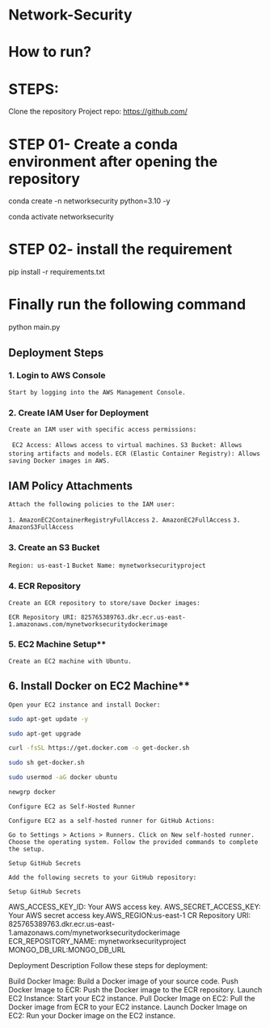 # Network-Security

# How to run?

# STEPS:

 Clone the repository
Project repo: https://github.com/

# STEP 01- Create a conda environment after opening the repository

conda create -n networksecurity python=3.10 -y

conda activate networksecurity 

# STEP 02- install the requirement

pip install -r requirements.txt

# Finally run the following command
python main.py

## Deployment Steps


### 1. Login to AWS Console

```Start by logging into the AWS Management Console.```

### 2. Create IAM User for Deployment

``Create an IAM user with specific access permissions:``

`` EC2 Access: Allows access to virtual machines.``
``S3 Bucket: Allows storing artifacts and models.``
``ECR (Elastic Container Registry): Allows saving Docker images in AWS.``

## IAM Policy Attachments
``Attach the following policies to the IAM user:``

``1. AmazonEC2ContainerRegistryFullAccess``
``2. AmazonEC2FullAccess``
``3. AmazonS3FullAccess``

### 3. Create an S3 Bucket

``Region: us-east-1``
``Bucket Name: mynetworksecurityproject``

### 4. ECR Repository

```Create an ECR repository to store/save Docker images:```

```ECR Repository URI: 825765389763.dkr.ecr.us-east-1.amazonaws.com/mynetworksecuritydockerimage```

### 5. EC2 Machine Setup**

```Create an EC2 machine with Ubuntu.```

## 6. Install Docker on EC2 Machine**

```Open your EC2 instance and install Docker:```

```bash
sudo apt-get update -y
```
```bash
sudo apt-get upgrade
```
```bash
curl -fsSL https://get.docker.com -o get-docker.sh
```
```bash
sudo sh get-docker.sh
```
```bash
sudo usermod -aG docker ubuntu
```
```bash
newgrp docker
```

```Configure EC2 as Self-Hosted Runner```

```Configure EC2 as a self-hosted runner for GitHub Actions:```

```Go to Settings > Actions > Runners. Click on New self-hosted runner. Choose the operating system. Follow the provided commands to complete the setup.```

```Setup GitHub Secrets```

```Add the following secrets to your GitHub repository:```

```Setup GitHub Secrets```

AWS_ACCESS_KEY_ID: Your AWS access key. AWS_SECRET_ACCESS_KEY: Your AWS secret access key.AWS_REGION:us-east-1 CR Repository URI: 825765389763.dkr.ecr.us-east-1.amazonaws.com/mynetworksecuritydockerimage ECR_REPOSITORY_NAME: mynetworksecurityproject
MONGO_DB_URL:MONGO_DB_URL

Deployment Description Follow these steps for deployment:

Build Docker Image: Build a Docker image of your source code. Push Docker Image to ECR: Push the Docker image to the ECR repository. Launch EC2 Instance: Start your EC2 instance. Pull Docker Image on EC2: Pull the Docker image from ECR to your EC2 instance. Launch Docker Image on EC2: Run your Docker image on the EC2 instance.




